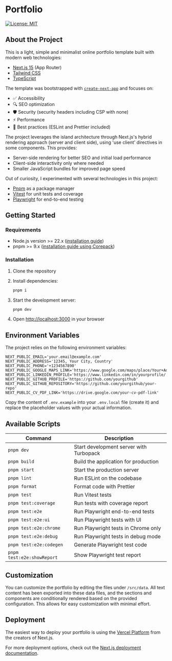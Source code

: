 # Portfolio

[![License: MIT](https://img.shields.io/badge/License-MIT-yellow.svg)](LICENSE)

## About the Project

This is a light, simple and minimalist online portfolio template built with modern web technologies:

- [Next.js 15](https://nextjs.org) (App Router)
- [Tailwind CSS](https://tailwindcss.com/)
- [TypeScript](https://www.typescriptlang.org/)

The template was bootstrapped with [`create-next-app`](https://nextjs.org/docs/app/api-reference/cli/create-next-app) and focuses on:

- ✅ Accessibility
- 🔍 SEO optimization
- 🛡️ Security (security headers including CSP with none)
- ⚡ Performance
- 🧩 Best practices (ESLint and Prettier included)

The project leverages the island architecture through Next.js's hybrid rendering approach (server and client side), using 'use client' directives in some components. This provides:

- Server-side rendering for better SEO and initial load performance
- Client-side interactivity only where needed
- Smaller JavaScript bundles for improved page speed

Out of curiosity, I experimented with several technologies in this project:

- [Pnpm](https://pnpm.io/) as a package manager
- [Vitest](https://vitest.dev/) for unit tests and coverage
- [Playwright](https://playwright.dev/) for end-to-end testing

## Getting Started

### Requirements

- Node.js version >= 22.x ([installation guide](https://nodejs.org/en/download))
- pnpm >= 9.x ([installation guide using Corepack](https://pnpm.io/installation#using-corepack))

### Installation

1. Clone the repository
2. Install dependencies:

   ```bash
   pnpm i
   ```

3. Start the development server:

   ```bash
   pnpm dev
   ```

4. Open [http://localhost:3000](http://localhost:3000) in your browser

## Environment Variables

The project relies on the following environment variables:

```plaintext
NEXT_PUBLIC_EMAIL='your.email@example.com'
NEXT_PUBLIC_ADDRESS='12345, Your City, Country'
NEXT_PUBLIC_PHONE='+1234567890'
NEXT_PUBLIC_GOOGLE_MAPS_LINK='https://www.google.com/maps/place/Your+Address'
NEXT_PUBLIC_LINKEDIN_PROFILE='https://www.linkedin.com/in/yourprofile/'
NEXT_PUBLIC_GITHUB_PROFILE='https://github.com/yourgithub'
NEXT_PUBLIC_GITHUB_REPOSITORY='https://github.com/yourgithub/your-repo'
NEXT_PUBLIC_CV_PDF_LINK='https://drive.google.com/your-cv-pdf-link'
```

Copy the content of `.env.example` into your `.env.local` file (create it) and replace the placeholder values with your actual information.

## Available Scripts

| Command                    | Description                             |
| -------------------------- | --------------------------------------- |
| `pnpm dev`                 | Start development server with Turbopack |
| `pnpm build`               | Build the application for production    |
| `pnpm start`               | Start the production server             |
| `pnpm lint`                | Run ESLint on the codebase              |
| `pnpm format`              | Format code with Prettier               |
| `pnpm test`                | Run Vitest tests                        |
| `pnpm test:coverage`       | Run tests with coverage report          |
| `pnpm test:e2e`            | Run Playwright end-to-end tests         |
| `pnpm test:e2e:ui`         | Run Playwright tests with UI            |
| `pnpm test:e2e:chrome`     | Run Playwright tests in Chrome only     |
| `pnpm test:e2e:debug`      | Run Playwright tests in debug mode      |
| `pnpm test:e2e:codegen`    | Generate Playwright test code           |
| `pnpm test:e2e:showReport` | Show Playwright test report             |

## Customization

You can customize the portfolio by editing the files under `/src/data`. All text content has been exported into these data files, and the sections and components are conditionally rendered based on the provided configuration. This allows for easy customization with minimal effort.

## Deployment

The easiest way to deploy your portfolio is using the [Vercel Platform](https://vercel.com/new?utm_medium=default-template&filter=next.js&utm_source=create-next-app&utm_campaign=create-next-app-readme) from the creators of Next.js.

For more deployment options, check out the [Next.js deployment documentation](https://nextjs.org/docs/app/building-your-application/deploying).
